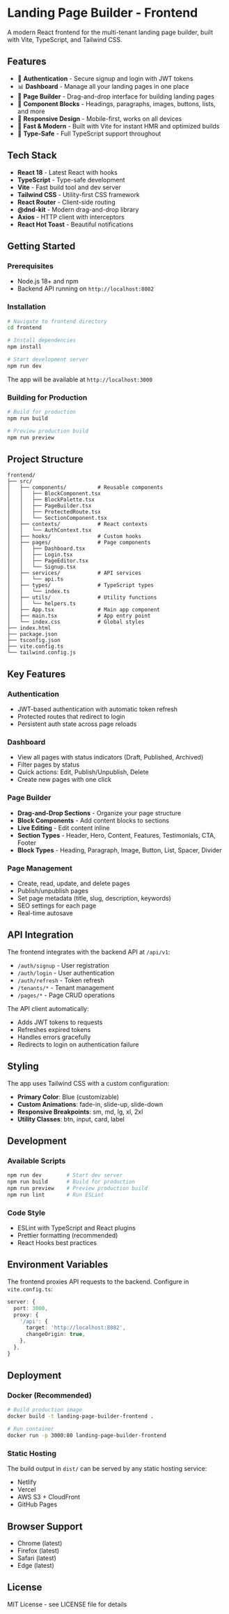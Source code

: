 # Landing Page Builder - Frontend

A modern React frontend for the multi-tenant landing page builder, built with Vite, TypeScript, and Tailwind CSS.

## Features

- 🔐 **Authentication** - Secure signup and login with JWT tokens
- 📊 **Dashboard** - Manage all your landing pages in one place
- 🎨 **Page Builder** - Drag-and-drop interface for building landing pages
- 🧩 **Component Blocks** - Headings, paragraphs, images, buttons, lists, and more
- 📱 **Responsive Design** - Mobile-first, works on all devices
- 🚀 **Fast & Modern** - Built with Vite for instant HMR and optimized builds
- 🎯 **Type-Safe** - Full TypeScript support throughout

## Tech Stack

- **React 18** - Latest React with hooks
- **TypeScript** - Type-safe development
- **Vite** - Fast build tool and dev server
- **Tailwind CSS** - Utility-first CSS framework
- **React Router** - Client-side routing
- **@dnd-kit** - Modern drag-and-drop library
- **Axios** - HTTP client with interceptors
- **React Hot Toast** - Beautiful notifications

## Getting Started

### Prerequisites

- Node.js 18+ and npm
- Backend API running on `http://localhost:8082`

### Installation

```bash
# Navigate to frontend directory
cd frontend

# Install dependencies
npm install

# Start development server
npm run dev
```

The app will be available at `http://localhost:3000`

### Building for Production

```bash
# Build for production
npm run build

# Preview production build
npm run preview
```

## Project Structure

```
frontend/
├── src/
│   ├── components/          # Reusable components
│   │   ├── BlockComponent.tsx
│   │   ├── BlockPalette.tsx
│   │   ├── PageBuilder.tsx
│   │   ├── ProtectedRoute.tsx
│   │   └── SectionComponent.tsx
│   ├── contexts/            # React contexts
│   │   └── AuthContext.tsx
│   ├── hooks/               # Custom hooks
│   ├── pages/               # Page components
│   │   ├── Dashboard.tsx
│   │   ├── Login.tsx
│   │   ├── PageEditor.tsx
│   │   └── Signup.tsx
│   ├── services/            # API services
│   │   └── api.ts
│   ├── types/               # TypeScript types
│   │   └── index.ts
│   ├── utils/               # Utility functions
│   │   └── helpers.ts
│   ├── App.tsx              # Main app component
│   ├── main.tsx             # App entry point
│   └── index.css            # Global styles
├── index.html
├── package.json
├── tsconfig.json
├── vite.config.ts
└── tailwind.config.js
```

## Key Features

### Authentication

- JWT-based authentication with automatic token refresh
- Protected routes that redirect to login
- Persistent auth state across page reloads

### Dashboard

- View all pages with status indicators (Draft, Published, Archived)
- Filter pages by status
- Quick actions: Edit, Publish/Unpublish, Delete
- Create new pages with one click

### Page Builder

- **Drag-and-Drop Sections** - Organize your page structure
- **Block Components** - Add content blocks to sections
- **Live Editing** - Edit content inline
- **Section Types** - Header, Hero, Content, Features, Testimonials, CTA, Footer
- **Block Types** - Heading, Paragraph, Image, Button, List, Spacer, Divider

### Page Management

- Create, read, update, and delete pages
- Publish/unpublish pages
- Set page metadata (title, slug, description, keywords)
- SEO settings for each page
- Real-time autosave

## API Integration

The frontend integrates with the backend API at `/api/v1`:

- `/auth/signup` - User registration
- `/auth/login` - User authentication
- `/auth/refresh` - Token refresh
- `/tenants/*` - Tenant management
- `/pages/*` - Page CRUD operations

The API client automatically:
- Adds JWT tokens to requests
- Refreshes expired tokens
- Handles errors gracefully
- Redirects to login on authentication failure

## Styling

The app uses Tailwind CSS with a custom configuration:

- **Primary Color**: Blue (customizable)
- **Custom Animations**: fade-in, slide-up, slide-down
- **Responsive Breakpoints**: sm, md, lg, xl, 2xl
- **Utility Classes**: btn, input, card, label

## Development

### Available Scripts

```bash
npm run dev        # Start dev server
npm run build      # Build for production
npm run preview    # Preview production build
npm run lint       # Run ESLint
```

### Code Style

- ESLint with TypeScript and React plugins
- Prettier formatting (recommended)
- React Hooks best practices

## Environment Variables

The frontend proxies API requests to the backend. Configure in `vite.config.ts`:

```typescript
server: {
  port: 3000,
  proxy: {
    '/api': {
      target: 'http://localhost:8082',
      changeOrigin: true,
    },
  },
}
```

## Deployment

### Docker (Recommended)

```bash
# Build production image
docker build -t landing-page-builder-frontend .

# Run container
docker run -p 3000:80 landing-page-builder-frontend
```

### Static Hosting

The build output in `dist/` can be served by any static hosting service:

- Netlify
- Vercel
- AWS S3 + CloudFront
- GitHub Pages

## Browser Support

- Chrome (latest)
- Firefox (latest)
- Safari (latest)
- Edge (latest)

## License

MIT License - see LICENSE file for details


